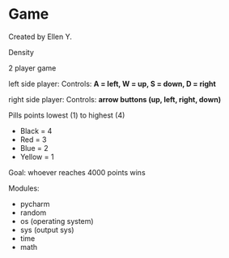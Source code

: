 # Game
Created by Ellen Y.

Density 

2 player game

left side player: 
Controls: **A = left, W = up, S = down, D = right**

right side player: 
Controls: **arrow buttons (up, left, right, down)**

Pills points lowest (1) to highest (4) 
- Black = 4
- Red = 3
- Blue = 2
- Yellow = 1

Goal: whoever reaches 4000 points wins

Modules: 
- pycharm
- random
- os (operating system) 
- sys (output sys)
- time
- math
